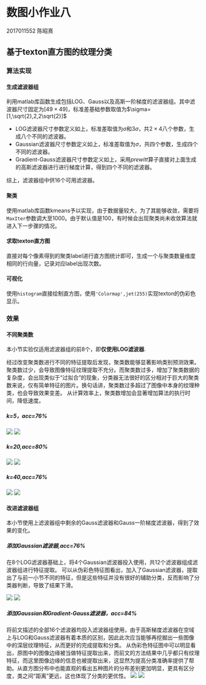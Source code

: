 # 数图小作业八

2017011552 陈昭熹

## 基于texton直方图的纹理分类

### 算法实现

#### 生成滤波器组

利用matlab库函数生成包括LOG、Gauss以及高斯一阶梯度的滤波器组。其中滤波器尺寸固定为$[49\times49]$，标准差基础参数取值为$\sigma=[1,\sqrt{2},2,2\sqrt{2}]$

- LOG滤波器尺寸参数定义如上，标准差取值为$\sigma$和$3\sigma$，共$2\times4$八个参数，生成八个不同的滤波器。
- Gaussian滤波器尺寸参数定义如上，标准差取值为$\sigma$，共四个参数，生成四个不同的滤波器。
- Gradient-Gauss滤波器尺寸参数定义如上，采用$prewitt$算子直接对上面生成的高斯滤波器进行进行梯度计算，得到四个不同的滤波器。

综上，滤波器组中供16个可用滤波器。

#### 聚类

使用matlab库函数kmeans予以实现，由于数据量较大，为了其能够收敛，需要将`MaxIter`参数调大至1000。由于默认值是100，有时候会出现聚类尚未收敛算法就进入下一步骤的情况。

#### 求取texton直方图

直接对每个像素得到的聚类label进行直方图统计即可，生成一个与聚类数量维度相同的行向量，记录对应label出现次数。

#### 可视化

使用`histogram`直接绘制直方图，使用`'Colormap',jet(255)`实现texton的伪彩色显示。

### 效果

#### 不同聚类数

本小节实验仅适用滤波器组的前8个，即**仅使用LOG滤波器**.

经过改变聚类数进行不同的特征提取后发现，聚类数能够显著影响类别预测效果。聚类数过少，会导致图像特征纹理提取不充分。而聚类数过多，增加了聚类数据的复杂度，会出现类似于“过拟合”的现象，分类器无法很好的区分相对于巨大的聚类数来说，仅有简单特征的图片。换句话讲，聚类数过多超过了图像中本身的纹理种类，也会导致效果变差。
从计算效率上，聚类数增加会显著增加算法的执行时间，降低速度。
##### k=5，acc=76%
![](k=5.png)
![](k=5samples.png)

##### k=20,acc=80%
![](k=20.png)
![](k=20samples.png)

##### k=40,acc=76%
![](k=40.png)
![](k=40samples.png)

#### 改进滤波器组

本小节使用上滤波器组中剩余的Gauss滤波器和Gauss一阶梯度滤波器，得到了效果的变化。

##### 添加Gaussian滤波器,acc=76%
在8个LOG滤波器基础上，将4个Gaussian滤波器投入使用，共12个滤波器组成滤波器组进行特征提取。
可以从伪彩色特征图看出，加入了Gaussian滤波器，提取出了与前一小节不同的特征，但是这些特征并没有很好的辅助分类，反而影响了分类器判断，导致了结果下滑。

![](addgauss.png)
![](addgausssamples.png)

##### 添加Gaussian和Gradient-Gauss滤波器，acc=84%

将前文描述的全部16个滤波器均投入滤波器组使用，由于高斯梯度滤波器在空域上与LOG和Gauss滤波器有着本质的区别，因此此次应当能够再挖掘出一些图像中的深层纹理特征，从而更好的完成提取和分类。
从伪彩色特征图中可以明显看出，原图中的图像边缘被当做特征提取出来，而前文的方法结果中几乎都只有纹理特征，而这里图像边缘的信息也被提取出来，这显然为提高分类准确率提供了帮助。从直方图分布中也能直观的看出五种图片的分布差别更加明显，更具有区分度，类之间“距离”更远，这也体现了分类的更优性。
![](addgrad84acc.png)
![](addgrad84sample.png)